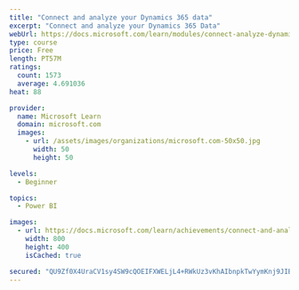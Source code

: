 ```yaml
---
title: "Connect and analyze your Dynamics 365 data​"
excerpt: "Connect and analyze your Dynamics 365 Data​"
webUrl: https://docs.microsoft.com/learn/modules/connect-analyze-dynamics-365-data/
type: course
price: Free
length: PT57M
ratings:
  count: 1573
  average: 4.691036
heat: 88

provider:
  name: Microsoft Learn
  domain: microsoft.com
  images:
    - url: /assets/images/organizations/microsoft.com-50x50.jpg
      width: 50
      height: 50

levels:
  - Beginner

topics:
  - Power BI

images:
  - url: https://docs.microsoft.com/learn/achievements/connect-and-analyze-your-microsoft-dynamics-365-data-social.png
    width: 800
    height: 400
    isCached: true

secured: "QU9Zf0X4UraCV1sy4SW9cQOEIFXWELjL4+RWkUz3vKhAIbnpkTwYymKnj9JIBMEgeRUx+RxupzFReA+k6n6T0U2GLYBANKi6BK994Hx0KpjpDNkvqX58t2Ht2BdXmUKJYKH9+1cQgyWsn/ETcQTCWXAlw8nkLMsdtLdbJYr7t/p9/O7oM4O+V0v6h7S/QFCfSCkbjUX+di24kkbUoMGC1CF4sQAAGIF/OUNwZJYHrqOd9yVm1mP/CBI6xy4x3oKa9UMmqW9QjTrHyZpFwDGnFfPPLHiu147B2vQ6+TgH1eNeHTG0tF3ejWmA3Ls/mlU2zG2UUx8Iz5g1cz1tItgka/HeYcF6f1cu6cOZ/dKFAQL+nRc5Gh95Eq2xynMSuOeqXiXmzztpPkawxWZ62jjzrQJGhuksgM311tHqwMdgbn4=;smrzZHr0CJTtogOSF5OELg=="
---
```


